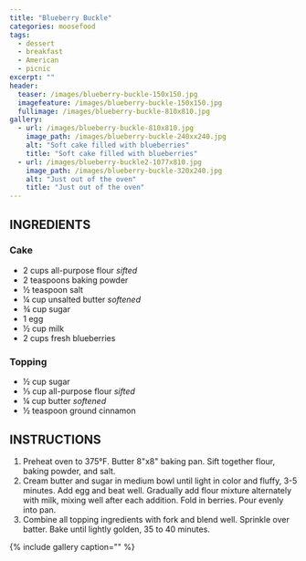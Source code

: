 ```yaml
---
title: "Blueberry Buckle"
categories: moosefood
tags: 
  - dessert
  - breakfast
  - American
  - picnic
excerpt: ""
header:
  teaser: /images/blueberry-buckle-150x150.jpg
  imagefeature: /images/blueberry-buckle-150x150.jpg
  fullimage: /images/blueberry-buckle-810x810.jpg
gallery:
  - url: /images/blueberry-buckle-810x810.jpg
    image_path: /images/blueberry-buckle-240xx240.jpg
    alt: "Soft cake filled with blueberries"
    title: "Soft cake filled with blueberries"
  - url: /images/blueberry-buckle2-1077x810.jpg
    image_path: /images/blueberry-buckle-320x240.jpg
    alt: "Just out of the oven"
    title: "Just out of the oven"  
---
```


## INGREDIENTS

### Cake
* 2 cups all-purpose flour *sifted*
* 2 teaspoons baking powder
* ½ teaspoon salt
* ¼ cup unsalted butter *softened*
* ¾ cup sugar
* 1 egg
* ½ cup milk
* 2 cups fresh blueberries

### Topping
* ½ cup sugar
* ⅓ cup all-purpose flour *sifted*
* ¼ cup butter *softened*
* ½ teaspoon ground cinnamon

## INSTRUCTIONS
1. Preheat oven to 375°F. Butter 8"x8" baking pan. Sift together flour, baking powder, and salt.
2. Cream butter and sugar in medium bowl until light in color and fluffy, 3-5 minutes. Add egg and beat well. Gradually add flour mixture alternately with milk, mixing well after each addition. Fold in berries. Pour evenly into pan.
3. Combine all topping ingredients with fork and blend well. Sprinkle over batter. Bake until lightly golden, 35 to 40 minutes.

{% include gallery caption="" %}